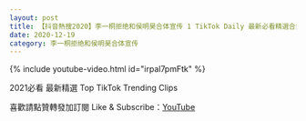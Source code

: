 ```yaml
---
layout: post
title: 【抖音熱搜2020】李一桐拒绝和侯明昊合体宣传 1 TikTok Daily 最新必看精選合集2020 12 19
date: 2020-12-19
category: 李一桐拒绝和侯明昊合体宣传
---
```


{% include youtube-video.html id="irpal7pmFtk" %}

2021必看 最新精選 Top TikTok Trending Clips

喜歡請點贊轉發加訂閱 Like & Subscribe：[YouTube](https://www.youtube.com/channel/UCAoR7VcanIPd04uEq_GIylA/videos)

